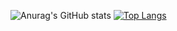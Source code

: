 
![Anurag's GitHub stats](https://github-readme-stats.vercel.app/api?username=teoilie&show_icons=true&theme=dracula)
[![Top Langs](https://github-readme-stats.vercel.app/api/top-langs/?username=teoilie&layout=compact)](https://github.com/anuraghazra/github-readme-stats)
